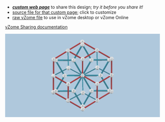 
 - [***custom web page***][post] to share this design; *try it before you share it!*
 - [source file for that custom page][source]; click to customize
 - [raw vZome file][raw] to use in vZome desktop or vZome Online

[vZome Sharing documentation](https://vzome.github.io/vzome/sharing.html#how-it-works)

![Image](<rosette-2.png>)


[post]: <https://ThynStyx.github.io/vzome-sharing/2021/12/21/rosette-2-15-53-21.html>
[source]: <https://github.com/ThynStyx/vzome-sharing/edit/main/_posts/2021-12-21-rosette-2-15-53-21.md>
[raw]: <https://raw.githubusercontent.com/ThynStyx/vzome-sharing/main/2021/12/21/15-53-21-rosette-2/rosette-2.vZome>